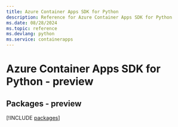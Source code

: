 ```yaml
---
title: Azure Container Apps SDK for Python
description: Reference for Azure Container Apps SDK for Python
ms.date: 08/28/2024
ms.topic: reference
ms.devlang: python
ms.service: containerapps
---
```

# Azure Container Apps SDK for Python - preview
## Packages - preview
[!INCLUDE [packages](container-apps-index.md)]